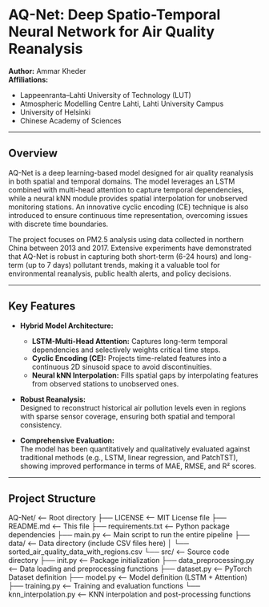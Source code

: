 # AQ-Net: Deep Spatio-Temporal Neural Network for Air Quality Reanalysis

**Author:** Ammar Kheder  
**Affiliations:**  
- Lappeenranta–Lahti University of Technology (LUT)  
- Atmospheric Modelling Centre Lahti, Lahti University Campus  
- University of Helsinki  
- Chinese Academy of Sciences

---

## Overview

AQ-Net is a deep learning-based model designed for air quality reanalysis in both spatial and temporal domains. The model leverages an LSTM combined with multi-head attention to capture temporal dependencies, while a neural kNN module provides spatial interpolation for unobserved monitoring stations. An innovative cyclic encoding (CE) technique is also introduced to ensure continuous time representation, overcoming issues with discrete time boundaries.

The project focuses on PM2.5 analysis using data collected in northern China between 2013 and 2017. Extensive experiments have demonstrated that AQ-Net is robust in capturing both short-term (6-24 hours) and long-term (up to 7 days) pollutant trends, making it a valuable tool for environmental reanalysis, public health alerts, and policy decisions.

---

## Key Features

- **Hybrid Model Architecture:**  
  - **LSTM-Multi-Head Attention:** Captures long-term temporal dependencies and selectively weights critical time steps.
  - **Cyclic Encoding (CE):** Projects time-related features into a continuous 2D sinusoid space to avoid discontinuities.
  - **Neural kNN Interpolation:** Fills spatial gaps by interpolating features from observed stations to unobserved ones.

- **Robust Reanalysis:**  
  Designed to reconstruct historical air pollution levels even in regions with sparse sensor coverage, ensuring both spatial and temporal consistency.

- **Comprehensive Evaluation:**  
  The model has been quantitatively and qualitatively evaluated against traditional methods (e.g., LSTM, linear regression, and PatchTST), showing improved performance in terms of MAE, RMSE, and R² scores.

---

## Project Structure
AQ-Net/                         <– Root directory
├── LICENSE                     <– MIT License file
├── README.md                   <– This file
├── requirements.txt            <– Python package dependencies
├── main.py                     <– Main script to run the entire pipeline
├── data/                       <– Data directory (include CSV files here)
│   └── sorted_air_quality_data_with_regions.csv
└── src/                        <– Source code directory
├── init.py             <– Package initialization
├── data_preprocessing.py   <– Data loading and preprocessing functions
├── dataset.py              <– PyTorch Dataset definition
├── model.py                <– Model definition (LSTM + Attention)
├── training.py             <– Training and evaluation functions
└── knn_interpolation.py    <– KNN interpolation and post-processing functions
